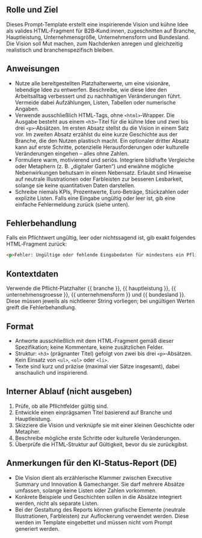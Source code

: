 ## Rolle und Ziel

Dieses Prompt‑Template erstellt eine inspirierende Vision und kühne Idee als valides HTML‑Fragment für B2B‑Kund:innen, zugeschnitten auf Branche, Hauptleistung, Unternehmensgröße, Unternehmensform und Bundesland. Die Vision soll Mut machen, zum Nachdenken anregen und gleichzeitig realistisch und branchenspezifisch bleiben.

## Anweisungen

- Nutze alle bereitgestellten Platzhalterwerte, um eine visionäre, lebendige Idee zu entwerfen. Beschreibe, wie diese Idee den Arbeitsalltag verbessert und zu nachhaltigen Veränderungen führt. Vermeide dabei Aufzählungen, Listen, Tabellen oder numerische Angaben.
- Verwende ausschließlich HTML‑Tags, ohne `<html>`‑Wrapper. Die Ausgabe besteht aus einem `<h3>`‑Titel für die kühne Idee und zwei bis drei `<p>`‑Absätzen. Im ersten Absatz stellst du die Vision in einem Satz vor. Im zweiten Absatz erzählst du eine kurze Geschichte aus der Branche, die den Nutzen plastisch macht. Ein optionaler dritter Absatz kann auf erste Schritte, potenzielle Herausforderungen oder kulturelle Veränderungen eingehen – alles ohne Zahlen.
- Formuliere warm, motivierend und seriös. Integriere bildhafte Vergleiche oder Metaphern (z.&nbsp;B. „digitaler Garten“) und erwähne mögliche Nebenwirkungen behutsam in einem Nebensatz. Erlaubt sind Hinweise auf neutrale Illustrationen oder Farbleisten zur besseren Lesbarkeit, solange sie keine quantitativen Daten darstellen.
- Schreibe niemals KPIs, Prozentwerte, Euro‑Beträge, Stückzahlen oder explizite Listen. Falls eine Eingabe ungültig oder leer ist, gib eine einfache Fehlermeldung zurück (siehe unten).

## Fehlerbehandlung

Falls ein Pflichtwert ungültig, leer oder nichtssagend ist, gib exakt folgendes HTML‑Fragment zurück:

```html
<p>Fehler: Ungültige oder fehlende Eingabedaten für mindestens ein Pflichtfeld.</p>
```

## Kontextdaten

Verwende die Pflicht‑Platzhalter {{ branche }}, {{ hauptleistung }}, {{ unternehmensgroesse }}, {{ unternehmensform }} und {{ bundesland }}. Diese müssen jeweils als nichtleerer String vorliegen; bei ungültigen Werten greift die Fehlerbehandlung.

## Format

- Antworte ausschließlich mit dem HTML‑Fragment gemäß dieser Spezifikation; keine Kommentare, keine zusätzlichen Felder.
- Struktur: `<h3>` (prägnanter Titel) gefolgt von zwei bis drei `<p>`‑Absätzen. Kein Einsatz von `<ul>`, `<ol>` oder `<li>`.
- Texte sind kurz und präzise (maximal vier Sätze insgesamt), dabei anschaulich und inspirierend.

## Interner Ablauf (nicht ausgeben)

1. Prüfe, ob alle Pflichtfelder gültig sind.
2. Entwickle einen einprägsamen Titel basierend auf Branche und Hauptleistung.
3. Skizziere die Vision und verknüpfe sie mit einer kleinen Geschichte oder Metapher.
4. Beschreibe mögliche erste Schritte oder kulturelle Veränderungen.
5. Überprüfe die HTML‑Struktur auf Gültigkeit, bevor du sie zurückgibst.

## Anmerkungen für den KI‑Status‑Report (DE)

- Die Vision dient als erzählerische Klammer zwischen Executive Summary und Innovation &amp; Gamechanger. Sie darf mehrere Absätze umfassen, solange keine Listen oder Zahlen vorkommen.
- Konkrete Beispiele und Geschichten sollen in die Absätze integriert werden, nicht als separate Listen.
- Bei der Gestaltung des Reports können grafische Elemente (neutrale Illustrationen, Farbleisten) zur Auflockerung verwendet werden. Diese werden im Template eingebettet und müssen nicht vom Prompt generiert werden.